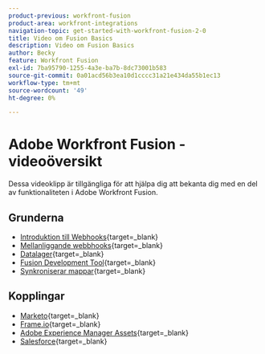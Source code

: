 ```yaml
---
product-previous: workfront-fusion
product-area: workfront-integrations
navigation-topic: get-started-with-workfront-fusion-2-0
title: Video om Fusion Basics
description: Video om Fusion Basics
author: Becky
feature: Workfront Fusion
exl-id: 7ba95790-1255-4a3e-ba7b-8dc73001b583
source-git-commit: 0a01acd56b3ea10d1cccc31a21e434da55b1ec13
workflow-type: tm+mt
source-wordcount: '49'
ht-degree: 0%

---
```


# Adobe Workfront Fusion - videoöversikt

Dessa videoklipp är tillgängliga för att hjälpa dig att bekanta dig med en del av funktionaliteten i Adobe Workfront Fusion.

## Grunderna

* [Introduktion till Webhooks](https://video.tv.adobe.com/v/3427025/){target=_blank}
* [Mellanliggande webbhooks](https://video.tv.adobe.com/v/3427030/){target=_blank}
* [Datalager](https://video.tv.adobe.com/v/3427029/){target=_blank}
* [Fusion Development Tool](https://video.tv.adobe.com/v/3427031/){target=_blank}
* [Synkroniserar mappar](https://video.tv.adobe.com/v/3427033/){target=_blank}

## Kopplingar

* [Marketo](https://video.tv.adobe.com/v/3427026/){target=_blank}
* [Frame.io](https://video.tv.adobe.com/v/3427032/){target=_blank}
* [Adobe Experience Manager Assets](https://video.tv.adobe.com/v/3427034/){target=_blank}
* [Salesforce](https://video.tv.adobe.com/v/3427027/){target=_blank}
